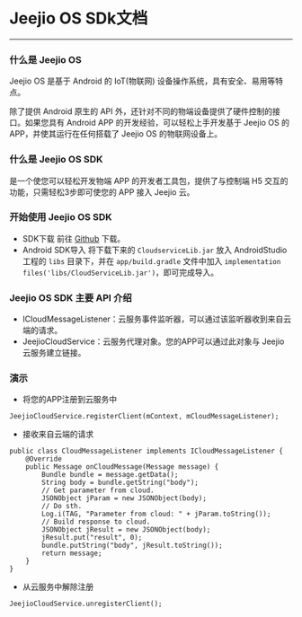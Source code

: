 # Jeejio OS SDk文档
---
###  什么是 Jeejio OS
Jeejio OS 是基于 Android 的 IoT(物联网) 设备操作系统，具有安全、易用等特点。

除了提供 Android 原生的 API 外，还针对不同的物端设备提供了硬件控制的接口。如果您具有 Android APP 的开发经验，可以轻松上手开发基于 Jeejio OS 的 APP，并使其运行在任何搭载了 Jeejio OS 的物联网设备上。

###  什么是 Jeejio OS SDK
是一个使您可以轻松开发物端 APP 的开发者工具包，提供了与控制端 H5 交互的功能，只需轻松3步即可使您的 APP 接入 Jeejio 云。

###  开始使用 Jeejio OS SDK
+ SDK下载
 前往 [Github](https://github.com/jeejio/Jeejio-OS-SDK/releases/tag/1.0.0) 下载。
+ Android SDK导入
 将下载下来的 `CloudserviceLib.jar` 放入 AndroidStudio 工程的 `libs` 目录下，并在 `app/build.gradle` 文件中加入 `implementation files('libs/CloudServiceLib.jar')`，即可完成导入。

###  Jeejio OS SDK 主要 API 介绍
+ ICloudMessageListener：云服务事件监听器，可以通过该监听器收到来自云端的请求。
+ JeejioCloudService：云服务代理对象。您的APP可以通过此对象与 Jeejio 云服务建立链接。

###  演示
+ 将您的APP注册到云服务中
```
JeejioCloudService.registerClient(mContext, mCloudMessageListener);
```
+ 接收来自云端的请求
```
public class CloudMessageListener implements ICloudMessageListener {
    @Override
    public Message onCloudMessage(Message message) {
        Bundle bundle = message.getData();
        String body = bundle.getString("body");
        // Get parameter from cloud.
        JSONObject jParam = new JSONObject(body);
        // Do sth.
        Log.i(TAG, "Parameter from cloud: " + jParam.toString());
        // Build response to cloud.
        JSONObject jResult = new JSONObject(body);
        jResult.put("result", 0);
        bundle.putString("body", jResult.toString());
        return message;
    }
}
```
+ 从云服务中解除注册
```
JeejioCloudService.unregisterClient();
```

